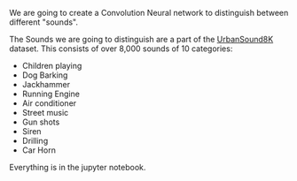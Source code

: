 We are going to create a Convolution Neural network to distinguish between different "sounds". 

The Sounds we are going to distinguish are a part of the [UrbanSound8K](https://serv.cusp.nyu.edu/projects/urbansounddataset/download-urbansound8k.html) dataset. This consists of over 8,000 sounds of 10 categories:
- Children playing
- Dog Barking
- Jackhammer
- Running Engine
- Air conditioner
- Street music
- Gun shots
- Siren
- Drilling
- Car Horn

Everything is in the jupyter notebook.